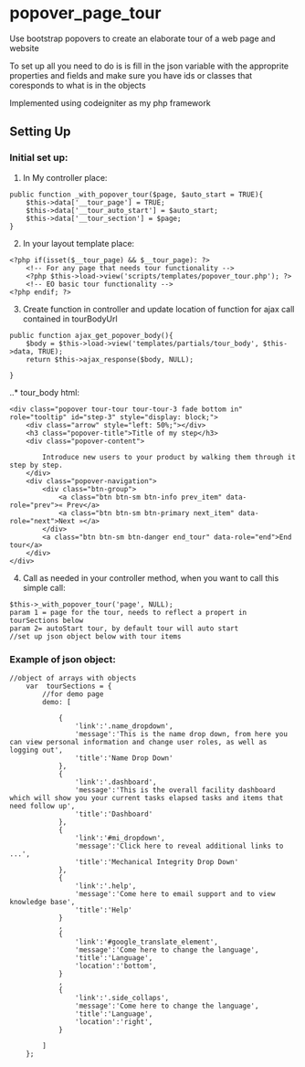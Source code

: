 # popover_page_tour
Use bootstrap popovers to create an elaborate tour of a web page and website

To set up all you need to do is is fill in the json variable with the approprite properties and fields and make sure you have ids or classes that coresponds to what is in the objects

Implemented using codeigniter as my php framework




## Setting Up
### Initial set up:
1. In My controller place:
```
public function _with_popover_tour($page, $auto_start = TRUE){
    $this->data['__tour_page'] = TRUE;
    $this->data['__tour_auto_start'] = $auto_start;
    $this->data['__tour_section'] = $page;
}
```
2. In your layout template place:
```
<?php if(isset($__tour_page) && $__tour_page): ?>
    <!-- For any page that needs tour functionality -->
    <?php $this->load->view('scripts/templates/popover_tour.php'); ?>
    <!-- EO basic tour functionality -->
<?php endif; ?>
```
3. Create function in controller and update location of function for ajax call contained in tourBodyUrl
```
public function ajax_get_popover_body(){
    $body = $this->load->view('templates/partials/tour_body', $this->data, TRUE);
    return $this->ajax_response($body, NULL);
    
} 
```
..* tour_body html:
```
<div class="popover tour-tour tour-tour-3 fade bottom in" role="tooltip" id="step-3" style="display: block;"> 
    <div class="arrow" style="left: 50%;"></div> 
    <h3 class="popover-title">Title of my step</h3> 
    <div class="popover-content">
        
        Introduce new users to your product by walking them through it step by step.
    </div> 
    <div class="popover-navigation"> 
        <div class="btn-group"> 
            <a class="btn btn-sm btn-info prev_item" data-role="prev">« Prev</a> 
            <a class="btn btn-sm btn-primary next_item" data-role="next">Next »</a>  
        </div> 
        <a class="btn btn-sm btn-danger end_tour" data-role="end">End tour</a> 
    </div> 
</div>
```
4. Call as needed
in your controller method, when you want to call this simple call:
```
$this->_with_popover_tour('page', NULL);
param 1 = page for the tour, needs to reflect a propert in tourSections below
param 2= autoStart tour, by default tour will auto start
//set up json object below with tour items
```
### Example of json object:
```
//object of arrays with objects
	var  tourSections = {
        //for demo page
        demo: [
    	
    		{
    			'link':'.name_dropdown',
    			'message':'This is the name drop down, from here you can view personal information and change user roles, as well as logging out',
    			'title':'Name Drop Down'
    		},
    		{
    			'link':'.dashboard',
    			'message':'This is the overall facility dashboard which will show you your current tasks elapsed tasks and items that need follow up',
    			'title':'Dashboard'
    		},
    		{
    			'link':'#mi_dropdown',
    			'message':'Click here to reveal additional links to ...',
    			'title':'Mechanical Integrity Drop Down'
    		},
    		{
    			'link':'.help',
    			'message':'Come here to email support and to view knowledge base',
    			'title':'Help'
    		}
    		,
    		{
    			'link':'#google_translate_element',
    			'message':'Come here to change the language',
    			'title':'Language',
    			'location':'bottom',
    		}
    		,
    		{
    			'link':'.side_collaps',
    			'message':'Come here to change the language',
    			'title':'Language',
    			'location':'right',
    		}
    					
    	]
    };
```

